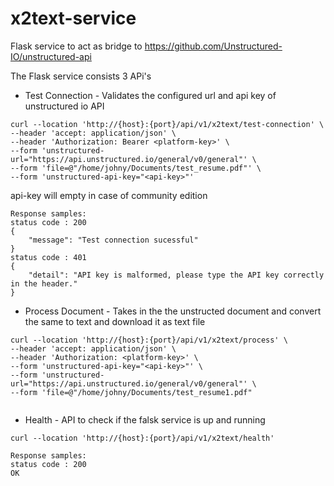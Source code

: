 # x2text-service

Flask service to act as bridge to https://github.com/Unstructured-IO/unstructured-api

The Flask service consists 3 APi's

- Test Connection - Validates the configured url and api key of unstructured io  API

```
curl --location 'http://{host}:{port}/api/v1/x2text/test-connection' \
--header 'accept: application/json' \
--header 'Authorization: Bearer <platform-key>' \
--form 'unstructured-url="https://api.unstructured.io/general/v0/general"' \
--form 'file=@"/home/johny/Documents/test_resume.pdf"' \
--form 'unstructured-api-key="<api-key>"'  

```

api-key will empty in case of community edition

```
Response samples:
status code : 200
{
    "message": "Test connection sucessful"
}
status code : 401
{
    "detail": "API key is malformed, please type the API key correctly in the header."
}
```


- Process Document - Takes in the the unstructed document and convert the same to text and download it as text file

```
curl --location 'http://{host}:{port}/api/v1/x2text/process' \
--header 'accept: application/json' \
--header 'Authorization: <platform-key>' \
--form 'unstructured-api-key="<api-key>"' \
--form 'unstructured-url="https://api.unstructured.io/general/v0/general"' \
--form 'file=@"/home/johny/Documents/test_resume1.pdf"


```

- Health - API to check if the falsk service is up and running
```
curl --location 'http://{host}:{port}/api/v1/x2text/health'

Response samples:
status code : 200
OK
```
